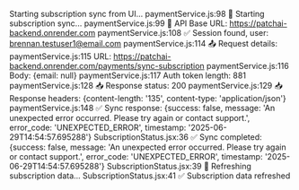  Starting subscription sync from UI...
paymentService.js:98 🔄 Starting subscription sync...
paymentService.js:99 📍 API Base URL: https://patchai-backend.onrender.com
paymentService.js:108 ✅ Session found, user: brennan.testuser1@email.com
paymentService.js:114 📤 Request details:
paymentService.js:115   URL: https://patchai-backend.onrender.com/payments/sync-subscription
paymentService.js:116   Body: {email: null}
paymentService.js:117   Auth token length: 881
paymentService.js:128 📥 Response status: 200
paymentService.js:129 📥 Response headers: {content-length: '135', content-type: 'application/json'}
paymentService.js:148 ✅ Sync response: {success: false, message: 'An unexpected error occurred. Please try again or contact support.', error_code: 'UNEXPECTED_ERROR', timestamp: '2025-06-29T14:54:57.695288'}
SubscriptionStatus.jsx:36 ✅ Sync completed: {success: false, message: 'An unexpected error occurred. Please try again or contact support.', error_code: 'UNEXPECTED_ERROR', timestamp: '2025-06-29T14:54:57.695288'}
SubscriptionStatus.jsx:39 🔄 Refreshing subscription data...
SubscriptionStatus.jsx:41 ✅ Subscription data refreshed
